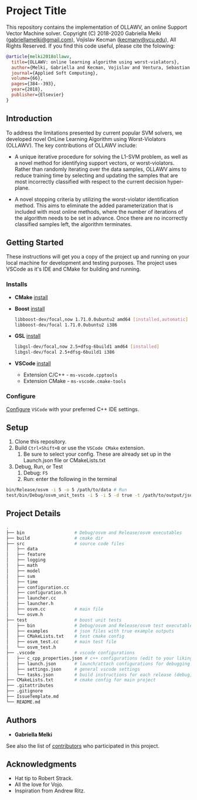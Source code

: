 # Project Title

This repository contains the implementation of OLLAWV, an online Support Vector Machine solver. Copyright (C) 2018-2020 Gabriella Melki (gabriellamelki@gmail.com), Vojislav Kecman (kecmanv@vcu.edu), All Rights Reserved. If you find this code useful, please cite the folowing:

```bibtex
@article{melki2018ollawv,
  title={OLLAWV: online learning algorithm using worst-violators},
  author={Melki, Gabriella and Kecman, Vojislav and Ventura, Sebastian and Cano, Alberto},
  journal={Applied Soft Computing},
  volume={66},
  pages={384--393},
  year={2018},
  publisher={Elsevier}
}
```

## Introduction

To address the limitations presented by current popular SVM solvers, we developed novel OnLine Learning Algorithm using Worst-Violators (OLLAWV). The key contributions of OLLAWV include:

- A unique iterative procedure for solving the L1-SVM problem, as well as a novel method for identifying support vectors, or worst-violators. Rather than randomly iterating over the data samples, OLLAWV aims to reduce training time by selecting and updating the samples that are most incorrectly classified with respect to the current decision hyper-plane.

- A novel stopping criteria by utilizing the worst-violator identification method. This aims to eliminate the added parameterization that is included with most online methods, where the number of iterations of the algorithm needs to be set in advance. Once there are no incorrectly classified samples left, the algorithm terminates.

## Getting Started

These instructions will get you a copy of the project up and running on your local machine for development and testing purposes. The project uses VSCode as it's IDE and CMake for building and running.

### Installs

- **CMake** [install](https://cmake.org/download/)
- **Boost** [install](https://www.boost.org/users/download/)
  
  ```bash
  libboost-dev/focal,now 1.71.0.0ubuntu2 amd64 [installed,automatic]
  libboost-dev/focal 1.71.0.0ubuntu2 i386
  ```

- **GSL** [install](https://www.gnu.org/software/gsl/)
  
  ```bash
  libgsl-dev/focal,now 2.5+dfsg-6build1 amd64 [installed]
  libgsl-dev/focal 2.5+dfsg-6build1 i386
  ```

- **VSCode** [install](https://code.visualstudio.com/docs/cpp/config-linux)
  - Extension C/C++ - `ms-vscode.cpptools`
  - Extension CMake - `ms-vscode.cmake-tools`

### Configure

[Configure](https://code.visualstudio.com/docs/cpp/c-cpp-properties-schema-reference) `VSCode` with your preferred C++ IDE settings.

## Setup

1. Clone this repository.
2. Build `Ctrl+Shift+B` or use the `VSCode CMake` extension.
   1. Be sure to select your config. These are already set up in the Launch.json file or CMakeLists.txt
3. Debug, Run, or Test
   1. Debug: `F5`
   2. Run: enter the following in the terminal

```bash
bin/Release/osvm -i 5 -o 5 /path/to/data # Run
test/bin/Debug/osvm_unit_tests -i 5 -i 5 -d true -t /path/to/output/json /path/to/data # Test
```

## Project Details

```bash
.
├── bin                   # Debug/osvm and Release/osvm executables
├── build                 # cmake dir
├── src                   # source code files
│   ├── data
│   ├── feature
│   ├── logging
│   ├── math
│   ├── model
│   ├── svm
│   ├── time
│   ├── configuration.cc
│   ├── configuration.h
│   ├── launcher.cc
│   ├── launcher.h
│   ├── osvm.cc           # main file
│   └── osvm.h
├── test                  # boost unit tests
│   ├── bin               # Debug/osvm and Release/osvm test executables
│   ├── examples          # json files with true example outputs
│   ├── CMakeLists.txt    # test cmake config
│   ├── osvm_test.cc      # main test file
│   └── osvm_test.h
├── .vscode               # vscode configurations
│   ├── c_cpp_properties.json # c++ configurations (edit to your liking)
│   ├── launch.json       # launch/attach configurations for debugging
│   ├── settings.json     # general vscode settings 
│   └── tasks.json        # build instructions for each release (debug,release,test)
├── CMakeLists.txt        # cmake config for main project
├── .gitattributes
├── .gitignore
├── IssueTemplate.md
└── README.md
```

## Authors

- **Gabriella Melki**

See also the list of [contributors](https://github.com/melkiga/OLLAWorstViolator/contributors) who participated in this project.

## Acknowledgments

- Hat tip to Robert Strack.
- All the love for Vojo.
- Inspiration from Andrew Ritz.
